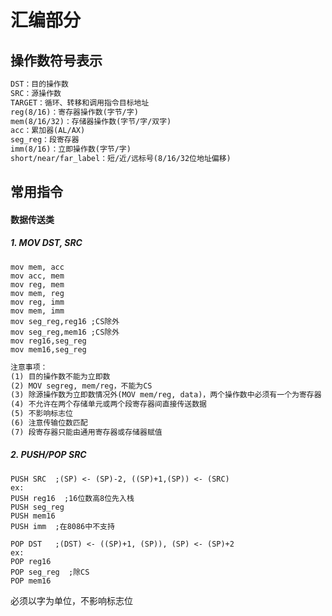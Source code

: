 # 汇编部分

## 操作数符号表示

```markdown
DST：目的操作数
SRC：源操作数
TARGET：循环、转移和调用指令目标地址
reg(8/16)：寄存器操作数(字节/字)
mem(8/16/32)：存储器操作数(字节/字/双字)
acc：累加器(AL/AX)
seg_reg：段寄存器
imm(8/16)：立即操作数(字节/字)
short/near/far_label：短/近/远标号(8/16/32位地址偏移)
```

## 常用指令

#### 数据传送类

##### 1. MOV DST, SRC

```assembly
mov mem, acc
mov acc, mem
mov	reg, mem
mov	mem, reg
mov	reg, imm
mov	mem, imm
mov seg_reg,reg16 ;CS除外
mov seg_reg,mem16 ;CS除外
mov reg16,seg_reg
mov mem16,seg_reg
```

``` Markdown
注意事项：
(1) 目的操作数不能为立即数
(2) MOV segreg, mem/reg，不能为CS
(3) 除源操作数为立即数情况外(MOV mem/reg, data)，两个操作数中必须有一个为寄存器
(4) 不允许在两个存储单元或两个段寄存器间直接传送数据
(5) 不影响标志位
(6) 注意传输位数匹配
(7) 段寄存器只能由通用寄存器或存储器赋值
```

##### 2. PUSH/POP SRC

```assembly
PUSH SRC  ;(SP) <- (SP)-2, ((SP)+1,(SP)) <- (SRC)
ex:
PUSH reg16  ;16位数高8位先入栈
PUSH seg_reg
PUSH mem16
PUSH imm  ;在8086中不支持
```
```assembly
POP DST	  ;(DST) <- ((SP)+1, (SP)), (SP) <- (SP)+2
ex:
POP reg16
POP seg_reg  ;除CS
POP mem16
```

必须以字为单位，不影响标志位